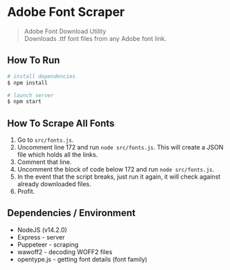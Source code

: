 # Adobe Font Scraper
> Adobe Font Download Utility<br>
Downloads .ttf font files from any Adobe font link.

## How To Run
```sh
# install dependencies
$ npm install

# launch server
$ npm start
```

## How To Scrape All Fonts

1. Go to `src/fonts.js`.
2. Uncomment line 172 and run `node src/fonts.js`. This will create a JSON file which holds all the links.
3. Comment that line.
4. Uncomment the block of code below 172 and run `node src/fonts.js`.
5. In the event that the script breaks, just run it again, it will check against already downloaded files.
6. Profit.

## Dependencies / Environment

- NodeJS (v14.2.0)
- Express - server
- Puppeteer - scraping
- wawoff2 - decoding WOFF2 files
- opentype.js - getting font details (font family)


